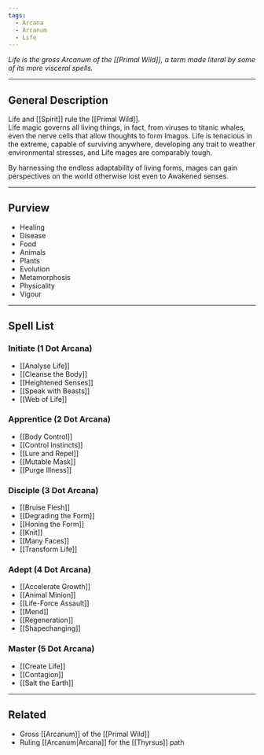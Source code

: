 ```yaml
---
tags:
  - Arcana
  - Arcanum
  - Life
---
```


_Life is the gross Arcanum of the [[Primal Wild]], a term made literal by some of its more visceral spells._

---

## General Description

Life and [[Spirit]] rule the [[Primal Wild]].\
Life magic governs all living things, in fact, from viruses to titanic whales, even the nerve cells that allow thoughts to form Imagos. Life is tenacious in the extreme, capable of surviving anywhere, developing any trait to weather environmental stresses, and Life mages are comparably tough.

By harnessing the endless adaptability of living forms, mages can gain perspectives on the world otherwise lost even to Awakened senses.

---

## Purview

- Healing
- Disease
- Food
- Animals
- Plants
- Evolution
- Metamorphosis
- Physicality
- Vigour

---

## Spell List

### Initiate (1 Dot Arcana)

- [[Analyse Life]]
- [[Cleanse the Body]]
- [[Heightened Senses]]
- [[Speak with Beasts]]
- [[Web of Life]]

### Apprentice (2 Dot Arcana)

- [[Body Control]]
- [[Control Instincts]]
- [[Lure and Repel]]
- [[Mutable Mask]]
- [[Purge Illness]]

### Disciple (3 Dot Arcana)

- [[Bruise Flesh]]
- [[Degrading the Form]]
- [[Honing the Form]]
- [[Knit]]
- [[Many Faces]]
- [[Transform Life]]

### Adept (4 Dot Arcana)

- [[Accelerate Growth]]
- [[Animal Minion]]
- [[Life-Force Assault]]
- [[Mend]]
- [[Regeneration]]
- [[Shapechanging]]

### Master (5 Dot Arcana)

- [[Create Life]]
- [[Contagion]]
- [[Salt the Earth]]

---

## Related

- Gross [[Arcanum]] of the [[Primal Wild]]
- Ruling [[Arcanum|Arcana]] for the [[Thyrsus]] path